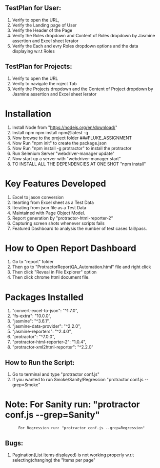 


## TestPlan for User: 

1. Verify to open the URL,
2. Verify the Landing page of User
3. Verify the Header of the Page
4. Verify the Roles dropdown and Content of Roles dropdown by Jasmine assertion and Excel sheet Ierator
5. Verify the Each and evry Roles dropdown options and the data displaying w.r.t Roles
 


## TestPlan for Projects: 
1. Verify to open the URL
2. Verify to navigate the roject Tab
3. Verify the Projects dropdown and the Content of Project dropdown by Jasmine assertion and Excel sheet Ierator


# Installation

1. Install Node from "https://nodejs.org/en/download/"
2. Install npm npm install npm@latest -g
3. Now browse to the project folder ###FLUKE_ASSIGNMENT
4. Now Run "npm init" to create the package.json
5. Now Run "npm install -g protractor" to install the protractor
6. Run Selenium Server "webdriver-manager update"
7. Now start up a server with "webdriver-manager start"
8. TO INSTALL ALL THE DEPENDENCIES AT ONE SHOT "npm install"

# Key Features Developed

1. Excel to jason conversion
2. Itearting from Excel sheet as a Test Data
2. Iterating from json file as a Test Data
3. Maintained with Page Object Model.
4. Report generation by "protractor-html-reporter-2"
5. Capturing screen shots whenever scripts fails
7. Featured Dashboard to analysis the number of test cases fail/pass.

# How to Open Report Dashboard
1. Go to "report" folder
2. Then go to "ProtractorReportQA_Automation.html" file and right click
3. Then click "Reveal in File Explorer" option
4. Then click chrome html document file.


# Packages Installed 
  1.  "convert-excel-to-json": "^1.7.0",
  2.  "fs-extra": "10.0.0",
  3.  "jasmine": "^3.6.1",
  4.  "jasmine-data-provider": "^2.2.0",
  5.  "jasmine-reporters": "^2.4.0",
  6.  "protractor": "^7.0.0",
  7.  "protractor-html-reporter-2": "1.0.4",
  8.  "protractor-xml2html-reporter": "^2.2.0"

## How to Run the Script:

1. Go to terminal and type "protractor conf.js"
2. If you wanted to run Smoke/Sanity/Regression "protractor conf.js --grep=Smoke"
  # Note: For Sanity run: "protractor conf.js --grep=Sanity"
          For Regression run: "protractor conf.js --grep=Regression"



## Bugs:
1. Pagination(List Items displayed) is not working properly w.r.t selecting(changing) the "Items per page"

